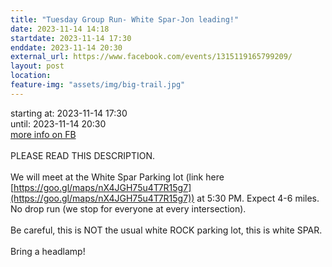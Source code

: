 ```yaml
---
title: "Tuesday Group Run- White Spar-Jon leading!"
date: 2023-11-14 14:18
startdate: 2023-11-14 17:30
enddate: 2023-11-14 20:30
external_url: https://www.facebook.com/events/1315119165799209/
layout: post
location: 
feature-img: "assets/img/big-trail.jpg"
---
```


starting at: 2023-11-14 17:30<br>until: 2023-11-14 20:30<br><a href="https://www.facebook.com/events/1315119165799209/">more info on FB</a><br><br>PLEASE READ THIS DESCRIPTION. <br>
  <br>
  We will meet at the White Spar Parking lot (link here [https://goo.gl/maps/nX4JGH75u4T7R15g7](https://goo.gl/maps/nX4JGH75u4T7R15g7)) at 5&#58;30 PM. Expect 4-6 miles. No drop run (we stop for everyone at every intersection). <br>
  <br>
  Be careful, this is NOT the usual white ROCK parking lot, this is white SPAR. <br>
  <br>
  Bring a headlamp!<br>
  <br>
  <br>
  <br>
  
